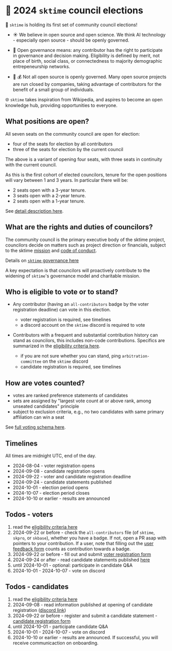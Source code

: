 # :postbox: 2024 `sktime` council elections

:mega: `sktime` is holding its first set of community council elections!

* :sunny: We believe in open source and open science. We think AI technology - especially open source - should be openly governed.

* :statue_of_liberty: Open governance means: any contributor has the right to participate in governance and decision making.
Eligibility is defined by merit, not place of birth, social class, or connectedness to majority demographic entrepeneurship networks.

* :tophat: :moneybag: Not all open source is openly governed. Many open source projects are run closed by companies, taking advantage of contributors for the benefit of a small group of individuals.

:globe_with_meridians: `sktime` takes inspiration from Wikipedia, and aspires to become an open knowledge hub, providing opportunities to everyone.

## What positions are open?

All seven seats on the community council are open for election:

* four of the seats for election by all contributors
* three of the seats for election by the current council

The above is a variant of opening four seats, with three seats in continuity with the current council.

As this is the first cohort of elected councilors, tenure for the open positions will vary between 1 and 3 years. In particular there will be:

* 2 seats open with a 3-year tenure.
* 3 seats open with a 2-year tenure. 
* 2 seats open with a 1-year tenure.

See [detail description here](https://github.com/sktime/elections/blob/main/provisions/elections-council-2024.md#seats-and-voting-algorithm).

## What are the rights and duties of councilors?

The community council is the primary executive body of the sktime project, councilors decide on matters such as project direction or financials, subject to the sktime [mission](https://www.sktime.net/en/stable/about/mission.html)
and [code of conduct](https://www.sktime.net/en/stable/get_involved/code_of_conduct.html).

Details on [`sktime` governance here](https://www.sktime.net/en/stable/get_involved/governance.html)

A key expectation is that councilors will proactively contribute to the widening of `sktime`'s governance model and charitable mission.

## Who is eligible to vote or to stand?

* Any contributor (having an `all-contributors` badge by the voter registration deadline) can vote in this election.

  * voter registration is required, see timelines
  * a discord account on the `sktime` discord is required to vote

* Contributors with a frequent and substantial contribution history can stand as councilors,
this includes non-code contributions.
Specifics are summarized in the [eligibility criteria here](https://github.com/sktime/elections/blob/main/provisions/elections-council-2024.md#eligibility).

   * if you are not sure whether you can stand, ping `arbitration-committee` on the `sktime` discord
   * candidate registration is required, see timelines

## How are votes counted?

* votes are ranked preference statements of candidates
* sets are assigned by "largest vote count at or above rank, among unseated candidates" principle
* subject to exclusion criteria, e.g., no two candidates with same primary affiliation can win a seat

See [full voting schema here](https://github.com/sktime/elections/blob/main/provisions/elections-council-2024.md#seats-and-voting-algorithm).

## Timelines

All times are midnight UTC, end of the day.

* 2024-08-04 - voter registration opens
* 2024-09-08 - candidate registration opens
* 2024-09-22 - voter and candidate registration deadline
* 2024-09-24 - candidate statements published
* 2024-10-01 - election period opens
* 2024-10-07 - election period closes
* 2024-10-10 or earlier - results are announced

## Todos - voters

1. read the [eligibility criteria here](https://github.com/sktime/elections/blob/main/provisions/elections-council-2024.md#eligibility-to-vote)
2. 2024-09-22 or before - check the `all-contributors` file (of `sktime`, `skpro`, or `skbase`), whether you have a badge. If not, open a PR asap with pointers to your contribution. If a user, note that filling out the [user feedback form](https://forms.gle/eVuzrCjKDRupxawL7) counts as contribution towards a badge.
3. 2024-09-22 or before - fill out and submit [voter registration form](https://forms.gle/tTFFbwTe5eYcheJQA)
4. 2024-09-24 or after - read candidate statements published [here](https://github.com/sktime/elections/tree/main/2024-candidate-statements)
5. until 2024-10-01 - optional: participate in candidate Q&A
6. 2024-10-01 - 2024-10-07 - vote on discord

## Todos - candidates

1. read the [eligibility criteria here](https://github.com/sktime/elections/blob/main/provisions/elections-council-2024.md#eligibility-to-be-elected)
2. 2024-09-08 - read information published at opening of candidate registration ([discord link](https://discord.com/channels/1075852648688930887/1080978658874904658/1282460549590024278))
3. 2024-09-22 or before - register and submit a candidate statement - [candidate registration form](https://forms.gle/j4thBthvve6i2gRS6)
4. until 2024-10-01 - participate candidate Q&A
5. 2024-10-01 - 2024-10-07 - vote on discord
6. 2024-10-10 or earlier - results are announced. If successful, you will receive communicaction on onboarding.

